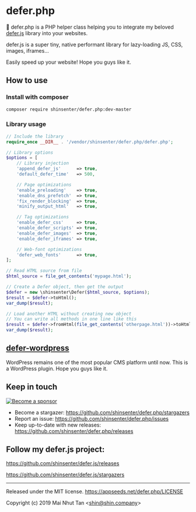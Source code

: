 # defer.php

🔌 defer.php is a PHP helper class helping you to integrate my beloved [defer.js](https://github.com/shinsenter/defer.js) library into your websites.

defer.js is a super tiny, native performant library for lazy-loading JS, CSS, images, iframes...

Easily speed up your website! Hope you guys like it.



## How to use



### Install with composer

```bash
composer require shinsenter/defer.php:dev-master
```



### Library usage

```php
// Include the library
require_once __DIR__ . '/vendor/shinsenter/defer.php/defer.php';

// Library options
$options = [
    // Library injection
    'append_defer_js'      => true,
    'default_defer_time'   => 500,

    // Page optimizations
    'enable_preloading'    => true,
    'enable_dns_prefetch'  => true,
    'fix_render_blocking'  => true,
    'minify_output_html'   => true,

    // Tag optimizations
    'enable_defer_css'     => true,
    'enable_defer_scripts' => true,
    'enable_defer_images'  => true,
    'enable_defer_iframes' => true,

    // Web-font optimizations
    'defer_web_fonts'      => true,
];

// Read HTML source from file
$html_source = file_get_contents('mypage.html');

// Create a Defer object, then get the output
$defer = new \shinsenter\Defer($html_source, $options);
$result = $defer->toHtml();
var_dump($result);

// Load another HTML without creating new object
// You can write all methods in one line like this
$result = $defer->fromHtml(file_get_contents('otherpage.html'))->toHtml();
var_dump($result);
```



## [defer-wordpress](https://github.com/shinsenter/defer-wordpress/releases)

WordPress remains one of the most popular CMS platform until now. This is a WordPress plugin. Hope you guys like it.



## Keep in touch

[![Become a sponsor](https://c5.patreon.com/external/logo/become_a_patron_button@2x.png)](https://www.patreon.com/appseeds)


- Become a stargazer:
  https://github.com/shinsenter/defer.php/stargazers
- Report an issue:
  https://github.com/shinsenter/defer.php/issues
- Keep up-to-date with new releases:
  https://github.com/shinsenter/defer.php/releases



## Follow my defer.js project:

https://github.com/shinsenter/defer.js/releases

https://github.com/shinsenter/defer.js/stargazers

---

Released under the MIT license.
https://appseeds.net/defer.php/LICENSE

Copyright (c) 2019 Mai Nhut Tan &lt;[shin@shin.company](mailto:shin@shin.company)&gt;
